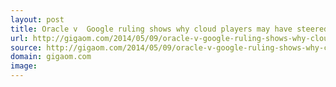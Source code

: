 ```yaml
---
layout: post
title: Oracle v  Google ruling shows why cloud players may have steered clear of Amazon APIs
url: http://gigaom.com/2014/05/09/oracle-v-google-ruling-shows-why-cloud-players-may-have-steered-clear-of-amazon-apis/
source: http://gigaom.com/2014/05/09/oracle-v-google-ruling-shows-why-cloud-players-may-have-steered-clear-of-amazon-apis/
domain: gigaom.com
image: 
---
```


